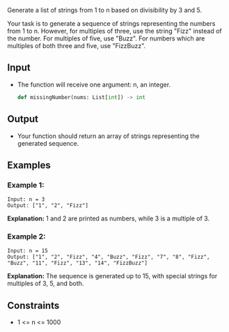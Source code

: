 Generate a list of strings from 1 to n based on divisibility by 3 and 5.

Your task is to generate a sequence of strings representing the numbers from 1 to n. However, for multiples of three, use the string "Fizz" instead of the number. For multiples of five, use "Buzz". For numbers which are multiples of both three and five, use "FizzBuzz".

## Input

* The function will receive one argument: n, an integer.

  ```python
  def missingNumber(nums: List[int]) -> int
  ```

## Output

* Your function should return an array of strings representing the generated sequence.

## Examples

### Example 1:

```text
Input: n = 3
Output: ["1", "2", "Fizz"]
```

**Explanation:**
1 and 2 are printed as numbers, while 3 is a multiple of 3.

### Example 2:

```text
Input: n = 15
Output: ["1", "2", "Fizz", "4", "Buzz", "Fizz", "7", "8", "Fizz", "Buzz", "11", "Fizz", "13", "14", "FizzBuzz"]
```

**Explanation:**
The sequence is generated up to 15, with special strings for multiples of 3, 5, and both.

## Constraints

* 1 <= n <= 1000